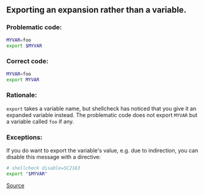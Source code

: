 ## Exporting an expansion rather than a variable.

### Problematic code:

```sh
MYVAR=foo
export $MYVAR
```

### Correct code:

```sh
MYVAR=foo
export MYVAR
```

### Rationale:

`export` takes a variable name, but shellcheck has noticed that you give it an expanded variable instead. The problematic code does not export `MYVAR` but a variable called `foo` if any.

### Exceptions:

If you do want to export the variable's value, e.g. due to indirection, you can disable this message with a directive:

```sh
# shellcheck disable=SC2163
export "$MYVAR"
```

[Source](https://github.com/koalaman/shellcheck/wiki/SC2163)

